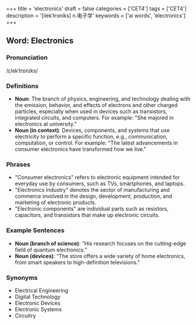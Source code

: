 +++
title = 'electronics'
draft = false
categories = ['CET4']
tags = ['CET4']
description = '[ilekˈtrɔniks] n.电子学'
keywords = ['ai words', 'electronics']
+++

## Word: Electronics

### Pronunciation
/ɪˌlekˈtrɒnɪks/

### Definitions
- **Noun**: The branch of physics, engineering, and technology dealing with the emission, behavior, and effects of electrons and other charged particles, especially when used in devices such as transistors, integrated circuits, and computers. For example: "She majored in electronics at university."
- **Noun (in context)**: Devices, components, and systems that use electricity to perform a specific function, e.g., communication, computation, or control. For example: "The latest advancements in consumer electronics have transformed how we live."

### Phrases
- "Consumer electronics" refers to electronic equipment intended for everyday use by consumers, such as TVs, smartphones, and laptops.
- "Electronics industry" denotes the sector of manufacturing and commerce involved in the design, development, production, and marketing of electronic products.
- "Electronic components" are individual parts such as resistors, capacitors, and transistors that make up electronic circuits.

### Example Sentences
- **Noun (branch of science)**: "His research focuses on the cutting-edge field of quantum electronics."
- **Noun (devices)**: "The store offers a wide variety of home electronics, from smart speakers to high-definition televisions."

### Synonyms
- Electrical Engineering
- Digital Technology
- Electronic Devices
- Electronic Systems
- Circuitry
